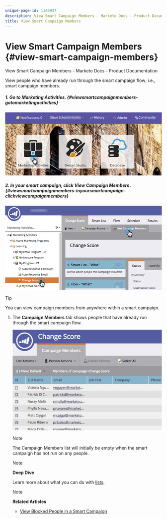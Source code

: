 ```yaml
---
unique-page-id: 1146937
description: View Smart Campaign Members - Marketo Docs - Product Documentation
title: View Smart Campaign Members
---
```


# View Smart Campaign Members {#view-smart-campaign-members}

View Smart Campaign Members - Marketo Docs - Product Documentation

View people who have already run through the smart campaign flow; i.e., smart campaign members.

##### 1. Go to Marketing Activities.  {#viewsmartcampaignmembers-gotomarketingactivities}

![](assets/login-marketing-activities.png)

##### 2. In your smart campaign, click View Campaign Members . {#viewsmartcampaignmembers-inyoursmartcampaign-clickviewcampaignmembers}

![](assets/changescore-hands.png)

>[!TIP]
>
>You can view campaign members from anywhere within a smart campaign.

1. The **Campaign Members** tab shows people that have already run through the smart campaign flow.

   ![](assets/smartcampaignheader-complete.jpg)

   >[!NOTE]
   >
   >The Campaign Members list will initially be empty when the smart campaign has not run on any people.

   >[!NOTE]
   >
   >**Deep Dive**
   >
   >
   >Learn more about what you can do with [lists](../../../../../welcome-to-marketo-docs/product-docs/core-marketo-concepts/smart-lists-and-static-lists.md).

   >[!NOTE]
   >
   >**Related Articles**
   >
   >    
   >    
   >    * [View Blocked People in a Smart Campaign](view-blocked-people-in-a-smart-campaign.md)
   >    
   >

